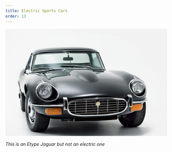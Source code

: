 ```yaml
---
title: Electric Sports Cars
order: 13
---
```



![](/uploads/jag_01.jpg)

*This is an Etype Jaguar but not an electric one*

&nbsp;

&nbsp;